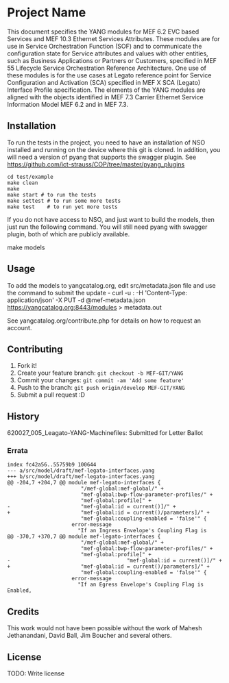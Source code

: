 # Project Name

This document specifies the YANG modules for MEF 6.2 EVC based Services and MEF 10.3 Ethernet Services Attributes. These modules are for use in Service Orchestration Function (SOF) and to communicate the configuration state for Service attributes and values with other entities, such as Business Applications or Partners or Customers, specified in MEF 55 Lifecycle Service Orchestration Reference Architecture. One use of these modules is for the use cases at Legato reference point for Service Configuration and Activation (SCA) specified in MEF X SCA (Legato) Interface Profile specification. The elements of the YANG modules are aligned with the objects identified in MEF 7.3 Carrier Ethernet Service Information Model MEF 6.2 and in MEF 7.3.


## Installation

To run the tests in the project, you need to have an installation of NSO installed and running on the device where this git is cloned. In addition, you will need a version of pyang that supports the swagger plugin. See https://github.com/ict-strauss/COP/tree/master/pyang_plugins

    cd test/example
    make clean
    make
    make start # to run the tests
    make settest # to run some more tests
    make test    # to run yet more tests

If you do not have access to NSO, and just want to build the models, then just run the following command. You will still need pyang with swagger plugin, both of which are publicly available.

make models

## Usage
To add the models to yangcatalog.org, edit src/metadata.json file and use the command to submit the update - curl -u <yangcatalog username>:<yangcatalog password> -H 'Content-Type: application/json' -X PUT -d @mef-metadata.json https://yangcatalog.org:8443/modules > metadata.out

See yangcatalog.org/contribute.php for details on how to request an account.

## Contributing

1. Fork it!
2. Create your feature branch: `git checkout -b MEF-GIT/YANG`
3. Commit your changes: `git commit -am 'Add some feature'`
4. Push to the branch: `git push origin/develop MEF-GIT/YANG`
5. Submit a pull request :D

## History

620027_005_Leagato-YANG-Machinefiles: Submitted for Letter Ballot

### Errata

    index fc42a56..55759b9 100644
    --- a/src/model/draft/mef-legato-interfaces.yang
    +++ b/src/model/draft/mef-legato-interfaces.yang
    @@ -204,7 +204,7 @@ module mef-legato-interfaces {
                            "/mef-global:mef-global/" +
                            "mef-global:bwp-flow-parameter-profiles/" +
                            "mef-global:profile[" +
    -                       "mef-global:id = current()]/" +
    +                       "mef-global:id = current()/parameters]/" +
                            "mef-global:coupling-enabled = 'false'" {
                         error-message
                           "If an Ingress Envelope's Coupling Flag is
    @@ -370,7 +370,7 @@ module mef-legato-interfaces {
                            "/mef-global:mef-global/" +
                            "mef-global:bwp-flow-parameter-profiles/" +
                            "mef-global:profile[" +
    -                                      "mef-global:id = current()]/" +
    +                       "mef-global:id = current()/parameters]/" + 
                            "mef-global:coupling-enabled = 'false'" {
                         error-message
                           "If an Egress Envelope's Coupling Flag is Enabled,


## Credits

This work would not have been possible without the work of Mahesh Jethanandani, David Ball, Jim Boucher and several others.

## License

TODO: Write license